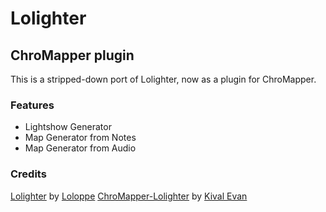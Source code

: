 # Lolighter

## ChroMapper plugin

This is a stripped-down port of Lolighter, now as a plugin for ChroMapper.

### Features

-   Lightshow Generator
-   Map Generator from Notes
-   Map Generator from Audio

### Credits

[Lolighter](https://github.com/Loloppe/Lolighter) by [Loloppe](https://github.com/Loloppe)
[ChroMapper-Lolighter](https://github.com/KivalEvan/ChroMapper-Lolighter) by [Kival Evan](https://github.com/KivalEvan/)
